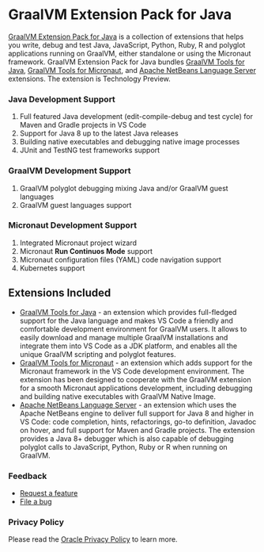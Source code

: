 # GraalVM Extension Pack for Java

[GraalVM Extension Pack for Java](https://marketplace.visualstudio.com/items?itemName=oracle-labs-graalvm.graalvm-pack) is a collection of extensions that helps you write, debug and test Java, JavaScript, Python, Ruby, R and polyglot applications running on GraalVM, either standalone or using the Micronaut framework.
GraalVM Extension Pack for Java bundles [GraalVM Tools for Java](https://marketplace.visualstudio.com/items?itemName=oracle-labs-graalvm.graalvm), [GraalVM Tools for Micronaut](https://marketplace.visualstudio.com/items?itemName=oracle-labs-graalvm.micronaut), and [Apache NetBeans Language Server](https://marketplace.visualstudio.com/items?itemName=asf.apache-netbeans-java) extensions.
The extension is Technology Preview.

### Java Development Support
1. Full featured Java development (edit-compile-debug and test cycle) for Maven and Gradle projects in VS Code
2. Support for Java 8 up to the latest Java releases
3. Building native executables and debugging native image processes
4. JUnit and TestNG test frameworks support

### GraalVM Development Support
1. GraalVM polyglot debugging mixing Java and/or GraalVM guest languages
3. GraalVM guest languages support

### Micronaut Development Support
1. Integrated Micronaut project wizard
2. Micronaut __Run Continuos Mode__ support
3. Micronaut configuration files (YAML) code navigation support
4. Kubernetes support

## Extensions Included

* [GraalVM Tools for Java](https://marketplace.visualstudio.com/items?itemName=oracle-labs-graalvm.graalvm) - an extension which provides full-fledged support for the Java language and makes VS Code a friendly and comfortable development environment for GraalVM users. It allows to easily download and manage multiple GraalVM installations and integrate them into VS Code as a JDK platform, and enables all the unique GraalVM scripting and polyglot features.
* [GraalVM Tools for Micronaut](https://marketplace.visualstudio.com/items?itemName=oracle-labs-graalvm.micronaut) - an extension which adds support for the Micronaut framework in the VS Code development environment. The extension has been designed to cooperate with the GraalVM extension for a smooth Micronaut applications development, including debugging and building native executables with GraalVM Native Image.
* [Apache NetBeans Language Server](https://marketplace.visualstudio.com/items?itemName=asf.apache-netbeans-java) - an extension which uses the Apache NetBeans engine to deliver full support for Java 8 and higher in VS Code: code completion, hints, refactorings, go-to definition, Javadoc on hover, and full support for Maven and Gradle projects. The extension provides a Java 8+ debugger which is also capable of debugging polyglot calls to JavaScript, Python, Ruby or R when running on GraalVM.

### Feedback

* [Request a feature](https://github.com/graalvm/vscode-extensions/issues/new?labels=enhancement)
* [File a bug](https://github.com/graalvm/vscode-extensions/issues/new?labels=bug)

### Privacy Policy

Please read the [Oracle Privacy Policy](https://www.oracle.com/legal/privacy/privacy-policy.html) to learn more.
